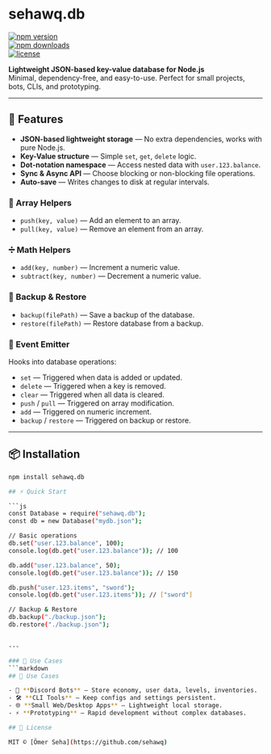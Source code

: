 # sehawq.db  

[![npm version](https://img.shields.io/npm/v/sehawq.db.svg)](https://www.npmjs.com/package/sehawq.db)  
[![npm downloads](https://img.shields.io/npm/dt/sehawq.db.svg)](https://www.npmjs.com/package/sehawq.db)  
[![license](https://img.shields.io/github/license/USERNAME/sehawq.db.svg)](LICENSE)  

**Lightweight JSON-based key-value database for Node.js**  
Minimal, dependency-free, and easy-to-use. Perfect for small projects, bots, CLIs, and prototyping.  

---

## 🚀 Features  

- **JSON-based lightweight storage** — No extra dependencies, works with pure Node.js.  
- **Key-Value structure** — Simple `set`, `get`, `delete` logic.  
- **Dot-notation namespace** — Access nested data with `user.123.balance`.  
- **Sync & Async API** — Choose blocking or non-blocking file operations.  
- **Auto-save** — Writes changes to disk at regular intervals.  

### 🔧 Array Helpers  
- `push(key, value)` — Add an element to an array.  
- `pull(key, value)` — Remove an element from an array.  

### ➗ Math Helpers  
- `add(key, number)` — Increment a numeric value.  
- `subtract(key, number)` — Decrement a numeric value.  

### 💾 Backup & Restore  
- `backup(filePath)` — Save a backup of the database.  
- `restore(filePath)` — Restore database from a backup.  

### 📡 Event Emitter  
Hooks into database operations:  
- `set` — Triggered when data is added or updated.  
- `delete` — Triggered when a key is removed.  
- `clear` — Triggered when all data is cleared.  
- `push` / `pull` — Triggered on array modification.  
- `add` — Triggered on numeric increment.  
- `backup` / `restore` — Triggered on backup or restore.  

---

## 📦 Installation  

```bash
npm install sehawq.db

## ⚡ Quick Start  

```js
const Database = require("sehawq.db");
const db = new Database("mydb.json");

// Basic operations
db.set("user.123.balance", 100);
console.log(db.get("user.123.balance")); // 100

db.add("user.123.balance", 50);
console.log(db.get("user.123.balance")); // 150

db.push("user.123.items", "sword");
console.log(db.get("user.123.items")); // ["sword"]

// Backup & Restore
db.backup("./backup.json");
db.restore("./backup.json");


---

### 🎯 Use Cases
```markdown
## 🎯 Use Cases  

- 🤖 **Discord Bots** — Store economy, user data, levels, inventories.  
- 🛠 **CLI Tools** — Keep configs and settings persistent.  
- 🌐 **Small Web/Desktop Apps** — Lightweight local storage.  
- ⚡ **Prototyping** — Rapid development without complex databases.  

## 📜 License  

MIT © [Ömer Seha](https://github.com/sehawq)  
